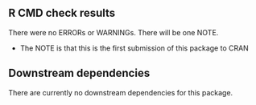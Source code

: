 ## R CMD check results

There were no ERRORs or WARNINGs. There will be one NOTE.

- The NOTE is that this is the first submission of this package to CRAN

## Downstream dependencies

There are currently no downstream dependencies for this package.

